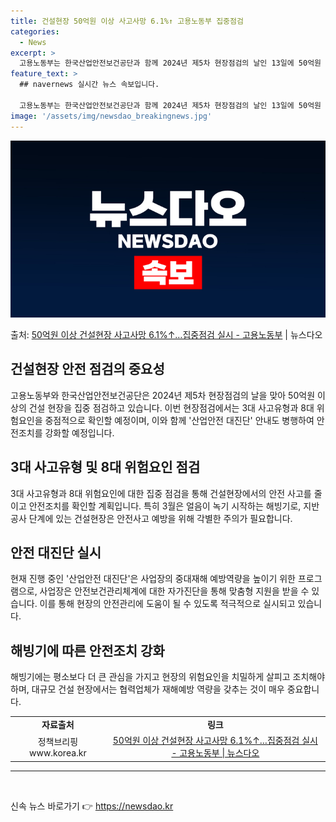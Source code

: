 ```yaml
---
title: 건설현장 50억원 이상 사고사망 6.1%↑ 고용노동부 집중점검
categories:
  - News
excerpt: >
  고용노동부는 한국산업안전보건공단과 함께 2024년 제5차 현장점검의 날인 13일에 50억원 이상 건설 현장을…
feature_text: >
  ## navernews 실시간 뉴스 속보입니다.

  고용노동부는 한국산업안전보건공단과 함께 2024년 제5차 현장점검의 날인 13일에 50억원 이상 건설 현장을…
image: '/assets/img/newsdao_breakingnews.jpg'
---
```


![뉴스다오 속보](/assets/img/newsdao_breakingnews.jpg)

<p>출처: <a href="https://newsdao.kr/3331" rel="dofollow">50억원 이상 건설현장 사고사망 6.1%↑…집중점검 실시 - 고용노동부</a> | 뉴스다오</p>

<h2 data-ke-size="size26">건설현장 안전 점검의 중요성</h2>
<p data-ke-size="size16">고용노동부와 한국산업안전보건공단은 2024년 제5차 현장점검의 날을 맞아 50억원 이상의 건설 현장을 집중 점검하고 있습니다. 이번 현장점검에서는 3대 사고유형과 8대 위험요인을 중점적으로 확인할 예정이며, 이와 함께 '산업안전 대진단' 안내도 병행하여 안전조치를 강화할 예정입니다.</p>

<h2 data-ke-size="size26">3대 사고유형 및 8대 위험요인 점검</h2>
<p data-ke-size="size16">3대 사고유형과 8대 위험요인에 대한 집중 점검을 통해 건설현장에서의 안전 사고를 줄이고 안전조치를 확인할 계획입니다. 특히 3월은 얼음이 녹기 시작하는 해빙기로, 지반공사 단계에 있는 건설현장은 안전사고 예방을 위해 각별한 주의가 필요합니다.</p>

<h2 data-ke-size="size26">안전 대진단 실시</h2>
<p data-ke-size="size16">현재 진행 중인 '산업안전 대진단'은 사업장의 중대재해 예방역량을 높이기 위한 프로그램으로, 사업장은 안전보건관리체계에 대한 자가진단을 통해 맞춤형 지원을 받을 수 있습니다. 이를 통해 현장의 안전관리에 도움이 될 수 있도록 적극적으로 실시되고 있습니다.</p>

<h2 data-ke-size="size26">해빙기에 따른 안전조치 강화</h2>
<p data-ke-size="size16">해빙기에는 평소보다 더 큰 관심을 가지고 현장의 위험요인을 치밀하게 살피고 조치해야 하며, 대규모 건설 현장에서는 협력업체가 재해예방 역량을 갖추는 것이 매우 중요합니다.</p>

<table>
  <tr>
    <td style="text-align: center; height: 17px;"><b>자료출처</b></td>
    <td style="text-align: center; height: 17px;"><b>링크</b></td>
  </tr>
  <tr>
    <td style="text-align: center; height: 17px;">정책브리핑 www.korea.kr</td>
    <td style="text-align: center; height: 17px;"><a href="https://newsdao.kr/3331">50억원 이상 건설현장 사고사망 6.1%↑…집중점검 실시 - 고용노동부 | 뉴스다오</a></td>
  </tr>
</table>
<hr>
<p data-ke-size="size16">&nbsp;</p> 

신속 뉴스 바로가기 👉 <a href="https://newsdao.kr" rel="dofollow">https://newsdao.kr</a>


